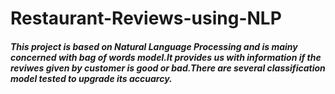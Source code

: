 # Restaurant-Reviews-using-NLP
##### This project is based on Natural Language Processing and is mainy concerned with bag of words model.It provides us with information if the reviwes given by customer is good or bad.There are several classification model tested to upgrade its accuarcy.
